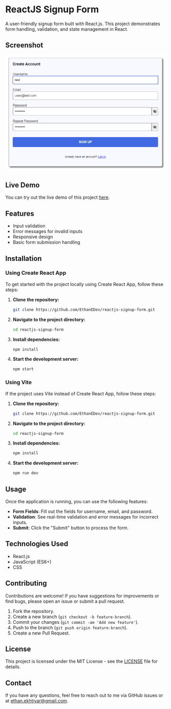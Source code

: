 # ReactJS Signup Form

A user-friendly signup form built with React.js. This project demonstrates form handling, validation, and state management in React.

## Screenshot

![Signup Form Screenshot](./screenshot.png)  <!-- Replace with the path to your screenshot image -->

## Live Demo

You can try out the live demo of this project [here](https://reactjs-signup-form-weld.vercel.app/).

## Features

- Input validation
- Error messages for invalid inputs
- Responsive design
- Basic form submission handling

## Installation

### Using Create React App

To get started with the project locally using Create React App, follow these steps:

1. **Clone the repository:**

    ```bash
    git clone https://github.com/EthanEDev/reactjs-signup-form.git
    ```

2. **Navigate to the project directory:**

    ```bash
    cd reactjs-signup-form
    ```

3. **Install dependencies:**

    ```bash
    npm install
    ```

4. **Start the development server:**

    ```bash
    npm start
    ```

### Using Vite

If the project uses Vite instead of Create React App, follow these steps:

1. **Clone the repository:**

    ```bash
    git clone https://github.com/EthanEDev/reactjs-signup-form.git
    ```

2. **Navigate to the project directory:**

    ```bash
    cd reactjs-signup-form
    ```

3. **Install dependencies:**

    ```bash
    npm install
    ```

4. **Start the development server:**

    ```bash
    npm run dev
    ```

## Usage

Once the application is running, you can use the following features:

- **Form Fields**: Fill out the fields for username, email, and password.
- **Validation**: See real-time validation and error messages for incorrect inputs.
- **Submit**: Click the "Submit" button to process the form.

## Technologies Used

- React.js
- JavaScript (ES6+)
- CSS

## Contributing

Contributions are welcome! If you have suggestions for improvements or find bugs, please open an issue or submit a pull request.

1. Fork the repository.
2. Create a new branch (`git checkout -b feature-branch`).
3. Commit your changes (`git commit -am 'Add new feature'`).
4. Push to the branch (`git push origin feature-branch`).
5. Create a new Pull Request.

## License

This project is licensed under the MIT License - see the [LICENSE](LICENSE) file for details.

## Contact

If you have any questions, feel free to reach out to me via GitHub issues or at [ethan.ekhtiyar@gmail.com](mailto:ethan.ekhtiyar@gmail.com).
